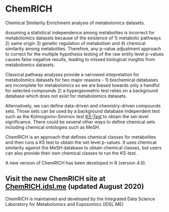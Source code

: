# ChemRICH

Chemical Similarity Enrichment analysis of metabolomics datasets. 

Assuming a statistical independence among metabolites is incorrect for metabolomics datasets because of the existence of 1) metabolic pathways 2) same origin 3) genetic regulation of metabolism and 4) chemical similarity among metabolites. Therefore, any p-value adjustment approach to correct for the multiple hypothesis testing of the raw entity level p-values causes false negative results, leading to missed biological insights from metabolomics datasets. 

Classical pathway analyses provide a narrowed intepretation for metabolomics datasets for two major reasons - 1) biochemical databases are incomplete for metabolomics so we are biased towards only a handful for selected compounds 2) a hypergeometric test relies on a background database which does not exist for metabolomics datasets.  

Alternatively, we can define data-driven and chemistry-driven compounds sets. Those sets can be used by a background database independent test such as the Kolmogorov–Smirnov test [KS-Test](https://en.wikipedia.org/wiki/Kolmogorov%E2%80%93Smirnov_test) to obtain the set-level significance. There could be several other ways to define chemical sets including chemical ontologies such as MeSH. 

ChemRICH is an approach that defines chemical classes for metabolites and then runs a KS test to obtain the set-level p-values. It uses chemical similarity against the MeSH database to obtain chemical classes, but users can also provide their own chemical classes to run the KS-test.

A new version of ChemRICH has been developed in R (version 4.0).  

## Visit the new ChemRICH site at [ChemRICH.idsl.me](http://chemrich.idsl.me) (updated August 2020)

ChemRICH is maintained and developed by the Integrated Data Science Laboratory for Metabolomics and Exposomics (IDSL.ME)

